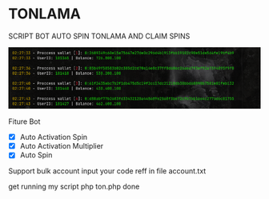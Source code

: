 # TONLAMA
SCRIPT BOT AUTO SPIN TONLAMA AND CLAIM SPINS
<center><img src="ton.png" alt="tools"></center>

Fiture Bot
- [x] Auto Activation Spin
- [x] Auto Activation Multiplier
- [x] Auto Spin

Support bulk account
input your code reff in file account.txt

get running my script
php ton.php
done
